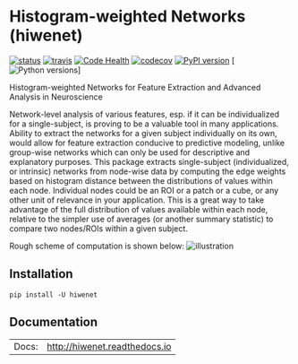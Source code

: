 # Histogram-weighted Networks (hiwenet)

[![status](http://joss.theoj.org/papers/df10a3a527fe169447a64c0cc810ff3c/status.svg)](http://joss.theoj.org/papers/df10a3a527fe169447a64c0cc810ff3c)
[![travis](https://travis-ci.org/raamana/hiwenet.svg?branch=master)](https://travis-ci.org/raamana/hiwenet.svg?branch=master)
[![Code Health](https://landscape.io/github/raamana/hiwenet/master/landscape.svg?style=flat)](https://landscape.io/github/raamana/hiwenet/master)
[![codecov](https://codecov.io/gh/raamana/hiwenet/branch/master/graph/badge.svg)](https://codecov.io/gh/raamana/hiwenet)
[![PyPI version](https://badge.fury.io/py/hiwenet.svg)](https://badge.fury.io/py/hiwenet)
[![Python versions](https://img.shields.io/badge/python-2.7%2C%203.5%2C%203.6-blue.svg)]

Histogram-weighted Networks for Feature Extraction and Advanced Analysis in Neuroscience

Network-level analysis of various features, esp. if it can be individualized for a single-subject,
 is proving to be a valuable tool in many applications. Ability to extract the networks for a given subject individually on its own, would allow for feature extraction conducive to predictive modeling, unlike group-wise networks which can only be used for descriptive and explanatory purposes. This package extracts single-subject (individualized, or intrinsic) networks from node-wise data by computing the edge weights based on histogram distance between the distributions of values within each node. Individual nodes could be an ROI or a patch or a cube, or any other unit of relevance in your application. This is a great way to take advantage of the full distribution of values available within each node, relative to the simpler use of averages (or another summary statistic) to compare two nodes/ROIs within a given subject.

Rough scheme of computation is shown below:
![illustration](docs/illustration.png)

## Installation

`pip install -U hiwenet`

## Documentation

|||
|--:|---|
| Docs: |  http://hiwenet.readthedocs.io |
